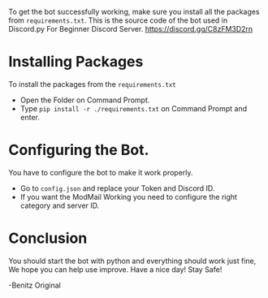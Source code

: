 
To get the bot successfully working, make sure you install all the packages from `requirements.txt`.
This is the source code of the bot used in Discord.py For Beginner Discord Server.
https://discord.gg/C8zFM3D2rn

# Installing Packages
To install the packages from the `requirements.txt`
- Open the Folder on Command Prompt.
- Type `pip install -r ./requirements.txt` on Command Prompt and enter.

# Configuring the Bot.

You have to configure the bot to make it work properly.
- Go to `config.json` and replace your Token and Discord ID.
- If you want the ModMail Working you need to configure the right category and server ID.
 
# Conclusion
You should start the bot with python and everything should work just fine, We hope you can help use improve.
Have a nice day! Stay Safe!

-Benitz Original

